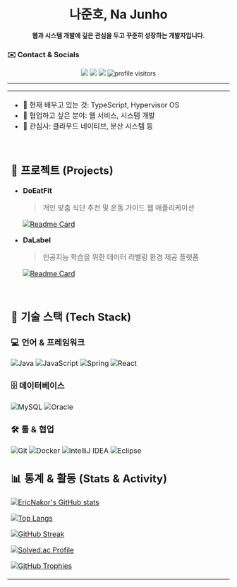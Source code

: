 <div align="center">
  
# 나준호, Na Junho

**웹과 시스템 개발에 깊은 관심을 두고 꾸준히 성장하는 개발자입니다.**

</div>

### ✉️ Contact & Socials
<p align="center">
  <a href="mailto:ericna130@gmail.com"><img src="https://img.shields.io/badge/Gmail-EA4335?style=for-the-badge&logo=gmail&logoColor=white"></a>
  <a href="https://blog.eric7na.synology.me"><img src="https://img.shields.io/badge/Blog-1A1A1A?style=for-the-badge&logo=blogger&logoColor=white"></a>
  <a href="https://www.linkedin.com/in/junho-na-771005157"><img src="https://img.shields.io/badge/LinkedIn-0A66C2?style=for-the-badge&logo=linkedin&logoColor=white"></a>
  <img src="https://komarev.com/ghpvc/?username=EricNakor&label=Profile%20Visitors&color=9740e0&style=for-the-badge" alt="profile visitors"/>
</p>

---

<table width="100%">
  <tr valign="top">
    <td width="65%">
      
- 🌱 현재 배우고 있는 것: TypeScript, Hypervisor OS
- 👯 협업하고 싶은 분야: 웹 서비스, 시스템 개발
- 🤔 관심사: 클라우드 네이티브, 분산 시스템 등

<br>

## 🚀 프로젝트 (Projects)

- **DoEatFit**
    > 개인 맞춤 식단 추천 및 운동 가이드 웹 애플리케이션
    
    [![Readme Card](https://github-readme-stats.vercel.app/api/pin?username=EricNakor&repo=doeatfit_back&show_icons=true&theme=github_dark_dimmed)](https://github.com/EricNakor/doeatfit_back)

- **DaLabel**
    > 인공지능 학습을 위한 데이터 라벨링 환경 제공 플랫폼

    [![Readme Card](https://github-readme-stats.vercel.app/api/pin?username=EricNakor&repo=Dalabel&show_icons=true&theme=github_dark_dimmed)](https://github.com/EricNakor/Dalabel)

<br>

## 🔧 기술 스택 (Tech Stack)

### 💻 언어 & 프레임워크
![Java](https://img.shields.io/badge/Java-ED8B00?style=for-the-badge&logo=openjdk&logoColor=white) ![JavaScript](https://img.shields.io/badge/JavaScript-F7DF1E?style=for-the-badge&logo=javascript&logoColor=black) ![Spring](https://img.shields.io/badge/Spring-6DB33F?style=for-the-badge&logo=spring&logoColor=white) ![React](https://img.shields.io/badge/React-20232A?style=for-the-badge&logo=react&logoColor=61DAFB)

### 🗄️ 데이터베이스
![MySQL](https://img.shields.io/badge/MySQL-4479A1?style=for-the-badge&logo=mysql&logoColor=white) ![Oracle](https://img.shields.io/badge/Oracle-F80000?style=for-the-badge&logo=oracle&logoColor=white)

### 🛠️ 툴 & 협업
![Git](https://img.shields.io/badge/Git-F05032?style=for-the-badge&logo=git&logoColor=white) ![Docker](https://img.shields.io/badge/Docker-2496ED?style=for-the-badge&logo=docker&logoColor=white) ![IntelliJ IDEA](https://img.shields.io/badge/IntelliJ%20IDEA-000000?style=for-the-badge&logo=intellijidea&logoColor=white) ![Eclipse](https://img.shields.io/badge/Eclipse-2C2255?style=for-the-badge&logo=eclipseide&logoColor=white)

## 📊 통계 & 활동 (Stats & Activity)

<p align="center">

[![EricNakor's GitHub stats](https://github-readme-stats.vercel.app/api?username=EricNakor&show_icons=true&theme=github_dark_dimmed&rank_icon=github)](https://github.com/anuraghazra/github-readme-stats)

[![Top Langs](https://github-readme-stats.vercel.app/api/top-langs/?username=EricNakor&layout=compact&theme=github_dark_dimmed)](https://github.com/anuraghazra/github-readme-stats)

[![GitHub Streak](https://github-readme-streak-stats.herokuapp.com?user=EricNakor&theme=github-dark-dimmed&hide_border=true)](https://git.io/streak-stats)

[![Solved.ac Profile](http://mazassumnida.wtf/api/v2/generate_badge?boj=eric7na)](https://solved.ac/eric7na/)

[![GitHub Trophies](https://github-profile-trophy.vercel.app/?username=EricNakor&theme=darkhub&margin-w=15&margin-h=15)](https://github.com/ryo-ma/github-profile-trophy)

</p>
    
  </tr>
</table>
